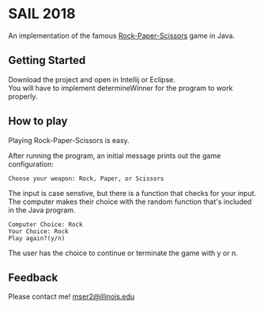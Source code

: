 # SAIL 2018 

An implementation of the famous [Rock-Paper-Scissors](https://en.wikipedia.org/wiki/Rock-paper-scissors) game in Java.

## Getting Started
Download the project and open in Intellij or Eclipse. <br>
You will have to implement determineWinner for the program to work properly.

## How to play

Playing Rock-Paper-Scissors is easy.

After running the program, an initial message prints out the game configuration:

```
Choose your weapon: Rock, Paper, or Scissors
```

The input is case senstive, but there is a function that checks for your input.<br>
The computer makes their choice with the random function that's included in the Java program. 

```
Computer Choice: Rock
Your Choice: Rock
Play again?(y/n)
```
The user has the choice to continue or terminate the game with y or n.

## Feedback

Please contact me! mser2@illinois.edu

